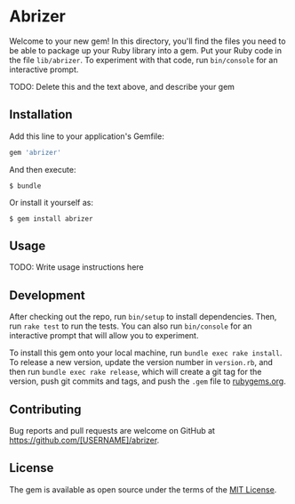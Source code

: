 # Abrizer

Welcome to your new gem! In this directory, you'll find the files you need to be able to package up your Ruby library into a gem. Put your Ruby code in the file `lib/abrizer`. To experiment with that code, run `bin/console` for an interactive prompt.

TODO: Delete this and the text above, and describe your gem

## Installation

Add this line to your application's Gemfile:

```ruby
gem 'abrizer'
```

And then execute:

    $ bundle

Or install it yourself as:

    $ gem install abrizer

## Usage

TODO: Write usage instructions here

## Development

After checking out the repo, run `bin/setup` to install dependencies. Then, run `rake test` to run the tests. You can also run `bin/console` for an interactive prompt that will allow you to experiment.

To install this gem onto your local machine, run `bundle exec rake install`. To release a new version, update the version number in `version.rb`, and then run `bundle exec rake release`, which will create a git tag for the version, push git commits and tags, and push the `.gem` file to [rubygems.org](https://rubygems.org).

## Contributing

Bug reports and pull requests are welcome on GitHub at https://github.com/[USERNAME]/abrizer.


## License

The gem is available as open source under the terms of the [MIT License](http://opensource.org/licenses/MIT).

